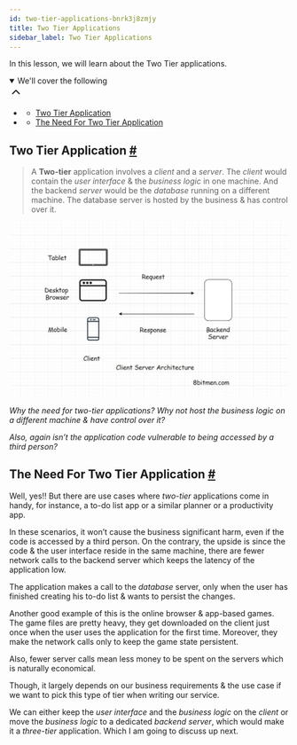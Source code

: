 ```yaml
---
id: two-tier-applications-bnrk3j8zmjy
title: Two Tier Applications
sidebar_label: Two Tier Applications
---
```


<div class="PageSummary__TopLeft-sc-19qsvz4-36 fwauBw"><p class="PageSummary__Description-sc-19qsvz4-13 cPWwbw">In this lesson, we will learn about the Two Tier applications.</p><div class="PageSummary__Toc-sc-19qsvz4-39 gUDsJM"><details open="" class="styles__PageTOCStyled-rf9d2l-0 jgnDfg"><summary role="button" tabindex="0" class="styles__HeadingWrap-rf9d2l-1 jpKLlP">We'll cover the following<div rotate="0" color="black" size="24" display="inline-flex" name="icon-button" class="styles__IconButton-sc-12pjl04-0 bLjBRS"><svg xmlns="http://www.w3.org/2000/svg" width="24" height="24" viewBox="0 0 24 24" fill="none" stroke="currentColor" stroke-width="2" stroke-linecap="round" stroke-linejoin="round"><polyline points="18 15 12 9 6 15"></polyline></svg></div></summary><div class="markdown-container-div"><div class="markdownViewer Markdown__Viewer-sc-7qtuee-1 dZltoR" role="none"><ul>
<li>
<ul>
<li><a href="#two-tier-application">Two Tier Application</a></li>
</ul>
</li>
<li>
<ul>
<li><a href="#the-need-for-two-tier-application">The Need For Two Tier Application</a></li>
</ul>
</li>
</ul>
</div></div></details></div></div><div class="styles__ViewerComponentViewStyled-sc-1xosrua-0 cvzEyH"><div><div><div><div><div class=""><div class=""><div class="markdown-container-div"><div class="markdownViewer Markdown__Viewer-sc-7qtuee-1 zJKNA" role="none"><h2 id="two-tier-application" data-id="6d1356b99250c9c8a1c2324a1589870f">Two Tier Application <a class="markdownIt-Anchor" href="#two-tier-application"><span class="anchor-link">#</span></a></h2>
<blockquote data-id="900e9a36e37d3f41383897a80df90e94">
<p>A <strong>Two-tier</strong> application involves a <em>client</em> and a <em>server</em>. The <em>client</em> would contain the <em>user interface</em> &amp; the <em>business logic</em> in one machine. And the backend <em>server</em> would be the <em>database</em> running on a different machine. The database server is hosted by the business &amp; has control over it.</p>
</blockquote>
<p data-id="d41d8cd98f00b204e9800998ecf8427e"><img src="assets/api_collection_6064040858091520_6411938009448448_page_5026968460328960_image_6299357118726144.jpeg" alt=""></p>
<p data-id="e171cfed559bcb64361c62646a99236e"><em>Why the need for two-tier applications? Why not host the business logic on a different machine &amp; have control over it?</em></p>
<p data-id="5b9b6ef19e531e5b5e71253d4df31361"><em>Also, again isn’t the application code vulnerable to being accessed by a third person?</em></p>
</div></div></div></div></div></div></div></div></div><div class="styles__ViewerComponentViewStyled-sc-1xosrua-0 cvzEyH"><div><div><div><div><div class=""><div class=""><div class="markdown-container-div"><div class="markdownViewer Markdown__Viewer-sc-7qtuee-1 zJKNA" role="none"><h2 id="the-need-for-two-tier-application" data-id="09fec60734fe8d6bd44b6b5bafe010ef">The Need For Two Tier Application <a class="markdownIt-Anchor" href="#the-need-for-two-tier-application"><span class="anchor-link">#</span></a></h2>
<p data-id="c567a52142d46220b9406fb3e710f855">Well, yes!! But there are use cases where <em>two-tier</em> applications come in handy, for instance, a to-do list app or a similar planner or a productivity app.</p>
<p data-id="d02ef7596359c1ec3982f01e3981489b">In these scenarios, it won’t cause the business significant harm, even if the code is accessed by a third person. On the contrary, the upside is since the code &amp; the user interface reside in the same machine, there are fewer network calls to the backend server which keeps the latency of the application low.</p>
<p data-id="d2eab5120260df1974d38a8d5f54a611">The application makes a call to the <em>database</em> server, only when the user has finished creating his to-do list &amp; wants to persist the changes.</p>
<p data-id="07278ba5d026570c55ed55cff1821836">Another good example of this is the online browser &amp; app-based games. The game files are pretty heavy, they get downloaded on the client just once when the user uses the application for the first time. Moreover, they make the network calls only to keep the game state persistent.</p>
<p data-id="4b7da04de6b55abf8b07d96a00ab840c">Also, fewer server calls mean less money to be spent on the servers which is naturally economical.</p>
<p data-id="e893115302d080699351c438be826df2">Though, it largely depends on our business requirements &amp; the use case if we want to pick this type of tier when writing our service.</p>
<p data-id="2004b7408c902ef961133f5e0d661297">We can either keep the <em>user interface</em> and the <em>business logic</em> on the <em>client</em> or move the <em>business logic</em> to a dedicated <em>backend server</em>, which would make it a <em>three-tier</em> application. Which I am going to discuss up next.</p>
</div></div></div></div></div></div></div></div></div>